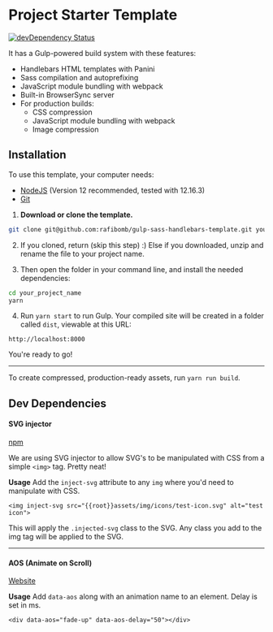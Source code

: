 # Project Starter Template

[![devDependency Status](https://david-dm.org/zurb/foundation-zurb-template/dev-status.svg)](https://david-dm.org/zurb/foundation-zurb-template#info=devDependencies)

It has a Gulp-powered build system with these features:

- Handlebars HTML templates with Panini
- Sass compilation and autoprefixing
- JavaScript module bundling with webpack
- Built-in BrowserSync server
- For production builds:
  - CSS compression
  - JavaScript module bundling with webpack
  - Image compression

## Installation

To use this template, your computer needs:

- [NodeJS](https://nodejs.org/en/) (Version 12 recommended, tested with 12.16.3)
- [Git](https://git-scm.com/)

1. **Download or clone the template.**

```bash
git clone git@github.com:rafibomb/gulp-sass-handlebars-template.git your_project_name
```

2. If you cloned, return (skip this step) :) Else if you downloaded, unzip and rename the file to your project name.

3. Then open the folder in your command line, and install the needed dependencies:

```bash
cd your_project_name
yarn
```

4. Run `yarn start` to run Gulp. Your compiled site will be created in a folder called `dist`, viewable at this URL:

```
http://localhost:8000
```

You're ready to go!

---

To create compressed, production-ready assets, run `yarn run build`.

## Dev Dependencies

#### SVG injector

[npm](https://www.npmjs.com/package/svg-injector)

We are using SVG injector to allow SVG's to be manipulated with CSS from a simple `<img>` tag. Pretty neat!

**Usage**
Add the `inject-svg` attribute to any `img` where you'd need to manipulate with CSS.

`<img inject-svg src="{{root}}assets/img/icons/test-icon.svg" alt="test icon">`

This will apply the `.injected-svg` class to the SVG. Any class you add to the img tag will be applied to the SVG.

---

#### AOS (Animate on Scroll)

[Website](https://michalsnik.github.io/aos/)

**Usage**
Add `data-aos` along with an animation name to an element. Delay is set in ms.

`<div data-aos="fade-up" data-aos-delay="50"></div>`
